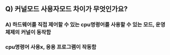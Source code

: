 ## Q) 커널모드 사용자모드 차이가 무엇인가요?

### A) 하드웨어를 직접 제어할 수 있는 cpu명령어를 사용할 수 있는 모드, 운영체제의 커널이 동작함
### cpu명령어 사용x, 응용 프로그램이 작동함